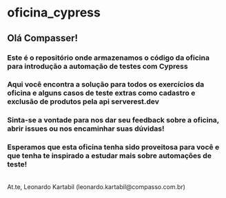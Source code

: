 # oficina_cypress

## Olá Compasser!

### Este é o repositório onde armazenamos o código da oficina para introdução a automação de testes com Cypress

### Aqui você encontra a solução para todos os exercícios da oficina e alguns casos de teste extras como cadastro e exclusão de produtos pela api serverest.dev

### Sinta-se a vontade para nos dar seu feedback sobre a oficina, abrir issues ou nos encaminhar suas dúvidas!

### Esperamos que esta oficina tenha sido proveitosa para você e que tenha te inspirado a estudar mais sobre automações de teste!

<br>
At.te, Leonardo Kartabil (leonardo.kartabil@compasso.com.br)
